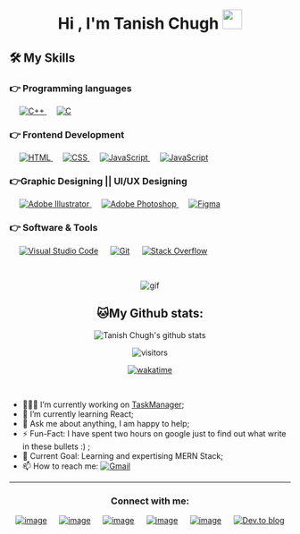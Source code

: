 <h1 align="center">Hi , I'm Tanish Chugh <img src="https://media.giphy.com/media/hvRJCLFzcasrR4ia7z/giphy.gif" width="35"></h1>

## 🛠️ My Skills

### 👉 Programming languages

<p align="left"> 
  &emsp;
  <a href="https://www.w3schools.com/cpp/" target="_blank"> 
    <img alt="C++" src="https://img.shields.io/badge/C++%20-%2300599C.svg?logo=c%2B%2B&logoColor=white">
  </a> 
  &emsp; 
  <a href="https://www.cprogramming.com/" target="_blank"> 
    <img alt="C" src="https://img.shields.io/badge/C%20-%232370ED.svg?logo=c&logoColor=white">
  </a> 
  
</p>

### 👉 Frontend Development

<p align="left"> 
  &emsp; 
  <a href="https://www.w3.org/html/" target="_blank"> 
   <img alt="HTML" src="https://img.shields.io/badge/HTML5%20-%23E34F26.svg?logo=html5&logoColor=white">
  </a>   
  &emsp;
  <a href="https://www.w3schools.com/css/" target="_blank">
    <img alt="CSS" src="https://img.shields.io/badge/CSS%20-%231572B6.svg?logo=css3&logoColor=white">
  </a> 
  &emsp;
  <a href="https://developer.mozilla.org/en-US/docs/Web/JavaScript" target="_blank"> 
     <img alt="JavaScript" src="https://img.shields.io/badge/JavaScript%20-%23F7DF1E.svg?logo=javascript&logoColor=black">
   </a>
  &emsp;
  <a href="https://developer.mozilla.org/en-US/docs/Web/JavaScript" target="_blank"> 
     <img alt="JavaScript" src="https://img.shields.io/badge/react-%2320232a.svg?logo=react&logoColor=%2361DAFB">
   </a>
</p>

### 👉Graphic Designing || UI/UX Designing

<p align="left">
  &emsp;
   <a href="https://www.adobe.com/in/products/illustrator.html" target="_blank"> 
    <img alt="Adobe Illustrator" src="https://img.shields.io/badge/Adobe Illustrator-%23FF9A00.svg?style=flat&logo=adobeillustrator&logoColor=white"/>
  </a> 
  &emsp;
  <a href="https://www.adobe.com/in/products/photoshop.html" target="_blank"> 
    <img alt="Adobe Photoshop" src="https://img.shields.io/badge/Adobe%20Photoshop-31A8FF?style=flat&logo=adobephotoshop&logoColor=white"/> 
  </a> 
  &emsp;
  <a href="https://www.figma.com/" target="_blank"> 
    <img alt="Figma" src="https://img.shields.io/badge/figma-%2523F24E1E.svg?logo=figma&logoColor=white&color=purple"/> 
  </a>   
 </p>

### 👉 Software & Tools

<p>
  &emsp;
    <a href="https://code.visualstudio.com/"><img alt="Visual Studio Code" src="https://img.shields.io/badge/Visual%20Studio%20Code-0078d7.svg?logo=visual-studio-code&logoColor=white"></a>
  &emsp;
    <a href="https://github.com"><img alt="Git" src="https://img.shields.io/badge/Git%20-%23F05033.svg?logo=git&logoColor=white"></a>
  &emsp;
    <a href="#"><img alt="Stack Overflow" src="https://img.shields.io/badge/bootstrap-%23563D7C.svg?logo=bootstrap&logoColor=white&style=flat"></a>
  &emsp;
</p>

<br/>

<div align="center">

![gif](https://i.pinimg.com/originals/e4/26/70/e426702edf874b181aced1e2fa5c6cde.gif)

## 🐱My Github stats:

![Tanish Chugh's github stats](https://github-readme-stats.vercel.app/api?username=tanishchugh01&show_icons=true&title_color=ffc857&icon_color=8ac926&text_color=daf7dc&bg_color=151515&hide=["stars"])

</div>

<div align="center">
<img alt="visitors"  src="https://gpvc.arturio.dev/tanishchugh01"/>

[![wakatime](https://wakatime.com/badge/user/2a5dd98b-31e6-45fe-b1a0-e33e97614682.svg)](https://wakatime.com/@2a5dd98b-31e6-45fe-b1a0-e33e97614682)
</div>

<br/>

- 👨🏽‍💻 I’m currently working on [TaskManager](https://github.com/tanishchugh01/taskManagerApp);
- 🌱 I’m currently learning React;
- 💬 Ask me about anything, I am happy to help;
- ⚡️ Fun-Fact: I have spent two hours on google just to find out what write in these bullets :) ;
- 🥅 Current Goal: Learning and expertising MERN Stack;
- 📫 How to reach me: [![Gmail](https://img.shields.io/badge/-Gmail-c14438?style=flat&logo=Gmail&logoColor=white)](mailto:tanishchugh01@gmail.com)

<hr>

</p>

<h3 align="center">Connect with me:</h3>
<div align="center">

[![image](https://img.shields.io/badge/LinkedIn-0077B5?style=for-the-badge&logo=linkedin&logoColor=white)](https://www.linkedin.com/in/tanishchugh01/)
&emsp;
[![image](https://img.shields.io/badge/Gmail-D14836?style=for-the-badge&logo=gmail&logoColor=white)](mailto:tanishchugh01@gmail.com)
&emsp;
[![image](https://img.shields.io/badge/-LeetCode-FFA116?style=for-the-badge&logo=LeetCode&logoColor=white)](https://leetcode.com/tanishchugh01/)
&emsp;
[![image](https://img.shields.io/badge/-Hackerrank-2EC866?style=for-the-badge&logo=HackerRank&logoColor=white)](https://www.hackerrank.com/tanishchugh01)
&emsp;
[![image](https://img.shields.io/badge/-CodeChef-5B4638?style=for-the-badge&logo=CodeChef&logoColor=white)](https://www.codechef.com/users/tanishchugh01)
&emsp;
[![Dev.to blog](https://img.shields.io/badge/dev.to-0A0A0A?style=for-the-badge&logo=dev.to&logoColor=white)](https://dev.to/tanishchugh01)

</div>
